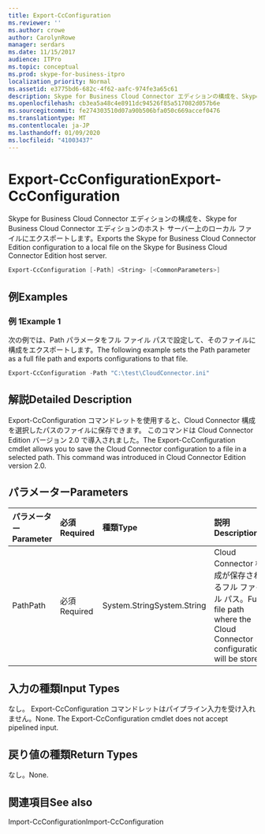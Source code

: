 ```yaml
---
title: Export-CcConfiguration
ms.reviewer: ''
ms.author: crowe
author: CarolynRowe
manager: serdars
ms.date: 11/15/2017
audience: ITPro
ms.topic: conceptual
ms.prod: skype-for-business-itpro
localization_priority: Normal
ms.assetid: e3775bd6-682c-4f62-aafc-974fe3a65c61
description: Skype for Business Cloud Connector エディションの構成を、Skype for Business Cloud Connector エディションのホスト サーバー上のローカル ファイルにエクスポートします。
ms.openlocfilehash: cb3ea5a48c4e8911dc94526f85a517082d057b6e
ms.sourcegitcommit: fe274303510d07a90b506bfa050c669accef0476
ms.translationtype: MT
ms.contentlocale: ja-JP
ms.lasthandoff: 01/09/2020
ms.locfileid: "41003437"
---
```

# <a name="export-ccconfiguration"></a><span data-ttu-id="2d8eb-103">Export-CcConfiguration</span><span class="sxs-lookup"><span data-stu-id="2d8eb-103">Export-CcConfiguration</span></span>
 
<span data-ttu-id="2d8eb-104">Skype for Business Cloud Connector エディションの構成を、Skype for Business Cloud Connector エディションのホスト サーバー上のローカル ファイルにエクスポートします。</span><span class="sxs-lookup"><span data-stu-id="2d8eb-104">Exports the Skype for Business Cloud Connector Edition configuration to a local file on the Skype for Business Cloud Connector Edition host server.</span></span>
  
```powershell
Export-CcConfiguration [-Path] <String> [<CommonParameters>]
```

## <a name="examples"></a><span data-ttu-id="2d8eb-105">例</span><span class="sxs-lookup"><span data-stu-id="2d8eb-105">Examples</span></span>
<span data-ttu-id="2d8eb-106"><a name="Examples"> </a></span><span class="sxs-lookup"><span data-stu-id="2d8eb-106"></span></span>

### <a name="example-1"></a><span data-ttu-id="2d8eb-107">例 1</span><span class="sxs-lookup"><span data-stu-id="2d8eb-107">Example 1</span></span>

<span data-ttu-id="2d8eb-108">次の例では、Path パラメータをフル ファイル パスで設定して、そのファイルに構成をエクスポートします。</span><span class="sxs-lookup"><span data-stu-id="2d8eb-108">The following example sets the Path parameter as a full file path and exports configurations to that file.</span></span>
  
```powershell
Export-CcConfiguration -Path "C:\test\CloudConnector.ini" 
```

## <a name="detailed-description"></a><span data-ttu-id="2d8eb-109">解説</span><span class="sxs-lookup"><span data-stu-id="2d8eb-109">Detailed Description</span></span>
<span data-ttu-id="2d8eb-110"><a name="Examples"> </a></span><span class="sxs-lookup"><span data-stu-id="2d8eb-110"></span></span>

<span data-ttu-id="2d8eb-p101">Export-CcConfiguration コマンドレットを使用すると、Cloud Connector 構成を選択したパスのファイルに保存できます。 このコマンドは Cloud Connector Edition バージョン 2.0 で導入されました。</span><span class="sxs-lookup"><span data-stu-id="2d8eb-p101">The Export-CcConfiguration cmdlet allows you to save the Cloud Connector configuration to a file in a selected path. This command was introduced in Cloud Connector Edition version 2.0.</span></span>
  
## <a name="parameters"></a><span data-ttu-id="2d8eb-113">パラメーター</span><span class="sxs-lookup"><span data-stu-id="2d8eb-113">Parameters</span></span>
<span data-ttu-id="2d8eb-114"><a name="Examples"> </a></span><span class="sxs-lookup"><span data-stu-id="2d8eb-114"></span></span>

|<span data-ttu-id="2d8eb-115">**パラメーター**</span><span class="sxs-lookup"><span data-stu-id="2d8eb-115">**Parameter**</span></span>|<span data-ttu-id="2d8eb-116">**必須**</span><span class="sxs-lookup"><span data-stu-id="2d8eb-116">**Required**</span></span>|<span data-ttu-id="2d8eb-117">**種類**</span><span class="sxs-lookup"><span data-stu-id="2d8eb-117">**Type**</span></span>|<span data-ttu-id="2d8eb-118">**説明**</span><span class="sxs-lookup"><span data-stu-id="2d8eb-118">**Description**</span></span>|
|:-----|:-----|:-----|:-----|
|<span data-ttu-id="2d8eb-119">Path</span><span class="sxs-lookup"><span data-stu-id="2d8eb-119">Path</span></span>  <br/> |<span data-ttu-id="2d8eb-120">必須</span><span class="sxs-lookup"><span data-stu-id="2d8eb-120">Required</span></span>  <br/> |<span data-ttu-id="2d8eb-121">System.String</span><span class="sxs-lookup"><span data-stu-id="2d8eb-121">System.String</span></span>  <br/> |<span data-ttu-id="2d8eb-122">Cloud Connector 構成が保存されるフル ファイル パス。</span><span class="sxs-lookup"><span data-stu-id="2d8eb-122">Full file path where the Cloud Connector configurations will be stored.</span></span>  <br/> |
   
## <a name="input-types"></a><span data-ttu-id="2d8eb-123">入力の種類</span><span class="sxs-lookup"><span data-stu-id="2d8eb-123">Input Types</span></span>
<span data-ttu-id="2d8eb-124"><a name="Examples"> </a></span><span class="sxs-lookup"><span data-stu-id="2d8eb-124"></span></span>

<span data-ttu-id="2d8eb-p102">なし。 Export-CcConfiguration コマンドレットはパイプライン入力を受け入れません。</span><span class="sxs-lookup"><span data-stu-id="2d8eb-p102">None. The Export-CcConfiguration cmdlet does not accept pipelined input.</span></span>
  
## <a name="return-types"></a><span data-ttu-id="2d8eb-127">戻り値の種類</span><span class="sxs-lookup"><span data-stu-id="2d8eb-127">Return Types</span></span>
<span data-ttu-id="2d8eb-128"><a name="Examples"> </a></span><span class="sxs-lookup"><span data-stu-id="2d8eb-128"></span></span>

<span data-ttu-id="2d8eb-129">なし。</span><span class="sxs-lookup"><span data-stu-id="2d8eb-129">None.</span></span>
  
## <a name="see-also"></a><span data-ttu-id="2d8eb-130">関連項目</span><span class="sxs-lookup"><span data-stu-id="2d8eb-130">See also</span></span>
<span data-ttu-id="2d8eb-131"><a name="Examples"> </a></span><span class="sxs-lookup"><span data-stu-id="2d8eb-131"></span></span>

<span data-ttu-id="2d8eb-132">Import-CcConfiguration</span><span class="sxs-lookup"><span data-stu-id="2d8eb-132">Import-CcConfiguration</span></span>
  

